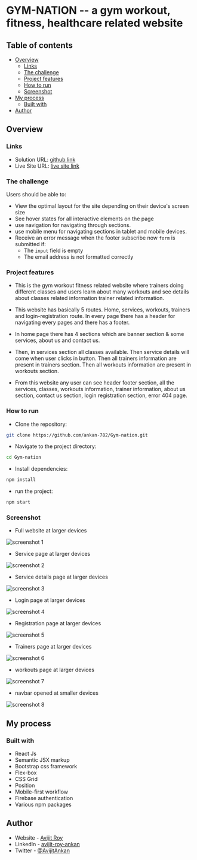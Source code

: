 # GYM-NATION -- a gym workout, fitness, healthcare related website

## Table of contents

- [Overview](#overview)
  - [Links](#links)
  - [The challenge](#the-challenge)
  - [Project features](#project-features)
  - [How to run](#how-to-run)
  - [Screenshot](#screenshot)
- [My process](#my-process)
  - [Built with](#built-with)
- [Author](#author)

## Overview

### Links

- Solution URL: [github link](https://github.com/ankan-782/Gym-nation)
- Live Site URL: [live site link](https://gymnation-73ac6.web.app/)

### The challenge

Users should be able to:

- View the optimal layout for the site depending on their device's screen size
- See hover states for all interactive elements on the page
- use navigation for navigating through sections.
- use mobile menu for navigating sections in tablet and mobile devices.
- Receive an error message when the footer subscribe now `form` is submitted if:
  - The `input` field is empty
  - The email address is not formatted correctly

### Project features

- This is the gym workout fitness related website where trainers doing different classes and users learn about many workouts and see details about classes related information trainer related information.

- This website has basically 5 routes. Home, services, workouts, trainers and login-registration route. In every page there has a header for navigating every pages and there has a footer.

- In home page there has 4 sections which are banner section & some services, about us and contact us.

- Then, in services section all classes available. Then service details will come when user clicks in button. Then all trainers information are present in trainers section. Then all workouts information are present in workouts section.

- From this website any user can see header footer section, all the services, classes, workouts information, trainer information, about us section, contact us section, login registration section, error 404 page.

### How to run

- Clone the repository:

```bash
git clone https://github.com/ankan-782/Gym-nation.git
```

- Navigate to the project directory:

```bash
cd Gym-nation
```

- Install dependencies:

```bash
npm install
```

- run the project:

```bash
npm start
```

### Screenshot

- Full website at larger devices

![screenshot 1](./src/images/screenshots/landing-page-larger-device.png)

- Service page at larger devices

![screenshot 2](./src/images/screenshots/services-page-larger-device.png)

- Service details page at larger devices

![screenshot 3](./src/images/screenshots/service-details-page-larger-device.png)

- Login page at larger devices

![screenshot 4](./src/images/screenshots/login-page-larger-device.png)

- Registration page at larger devices

![screenshot 5](./src/images/screenshots/registration-page-larger-device.png)

- Trainers page at larger devices

![screenshot 6](./src/images/screenshots/trainers-page-larger-device.png)

- workouts page at larger devices

![screenshot 7](./src/images/screenshots/workouts-page-larger-device.png)

- navbar opened at smaller devices

![screenshot 8](./src/images/screenshots/navbar-opened-smaller-device.png)

## My process

### Built with

- React Js
- Semantic JSX markup
- Bootstrap css framework
- Flex-box
- CSS Grid
- Position
- Mobile-first workflow
- Firebase authentication
- Various npm packages

## Author

- Website - [Avijit Roy](https://avijit-roy-portfolio.netlify.app/)
- LinkedIn - [avijit-roy-ankan](https://www.linkedin.com/in/avijit-roy-ankan/)
- Twitter - [@AvijitAnkan](https://twitter.com/AvijitAnkan)
